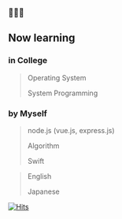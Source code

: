### 🐤🐤🐤



## Now learning
### in College
> Operating System 
> 
> System Programming
### by Myself
> node.js (vue.js, express.js)
> 
> Algorithm
> 
> Swift
> 


> English
> 
> Japanese


[![Hits](https://hits.seeyoufarm.com/api/count/incr/badge.svg?url=https%3A%2F%2Fgithub.com%2Fhoonsw&count_bg=%236AC624&title_bg=%233DC294&icon=&icon_color=%23E7E7E7&title=hits&edge_flat=false)](https://hits.seeyoufarm.com)
<!--
**hoonsw/hoonsw** is a ✨ _special_ ✨ repository because its `README.md` (this file) appears on your GitHub profile.

Here are some ideas to get you started:

- 🔭 I’m currently working on ...
- 🌱 I’m currently learning ...
- 👯 I’m looking to collaborate on ...
- 🤔 I’m looking for help with ...
- 💬 Ask me about ...
- 📫 How to reach me: ...
- 😄 Pronouns: ...
- ⚡ Fun fact: ...
-->
